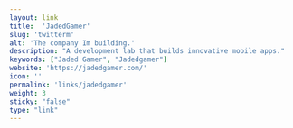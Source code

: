 ```yaml
---
layout: link
title:  'JadedGamer'
slug: 'twitterm'
alt: 'The company Im building.'
description: "A development lab that builds innovative mobile apps."
keywords: ["Jaded Gamer", "Jadedgamer"]
website: 'https://jadedgamer.com/'
icon: ''
permalink: 'links/jadedgamer'
weight: 3
sticky: "false"
type: "link"
---
```

